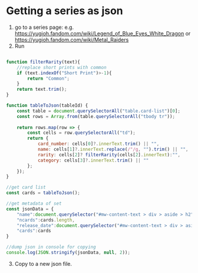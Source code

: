 # Getting a series as json

1. go to a series page:
e.g. https://yugioh.fandom.com/wiki/Legend_of_Blue_Eyes_White_Dragon or
 https://yugioh.fandom.com/wiki/Metal_Raiders
2. Run
```js

function filterRarity(text){
    //replace short prints with common
    if (text.indexOf("Short Print")>-1){
        return "Common";
    }
    return text.trim();
}

function tableToJson(tableId) {
    const table = document.querySelectorAll("table.card-list")[0];
    const rows = Array.from(table.querySelectorAll("tbody tr"));
    
    return rows.map(row => {
        const cells = row.querySelectorAll("td");
        return {
            card_number: cells[0]?.innerText.trim() || "",
            name: cells[1]?.innerText.replace(/"/g, "").trim() || "",
            rarity: cells[2]? filterRarity(cells[2].innerText):"",
            category: cells[3]?.innerText.trim() || ""
        };
    });
}

//get card list
const cards = tableToJson();

//get metadata of set
const jsonData = {
    "name":document.querySelector("#mw-content-text > div > aside > h2").innerText,
    "ncards":cards.length,
    "release_date":document.querySelector("#mw-content-text > div > aside > section:nth-child(6) > div:nth-child(2) > div").innerText,
    "cards":cards
}

//dump json in console for copying
console.log(JSON.stringify(jsonData, null, 2));
```
3. Copy to a new json file.

